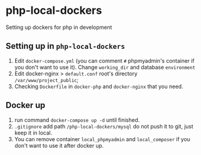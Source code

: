 # php-local-dockers
Setting up dockers for php in development

## Setting up in `php-local-dockers`
1. Edit `docker-compose.yml` (you can comment `#` phpmyadmin's container if you don't want to use it).
  Change `working_dir` and database `environment`
2. Edit docker-nginx > `default.conf` root's directory `/var/www/project_public`;
2. Checking `Dockerfile` in `docker-php` and `docker-nginx` that you need.

## Docker up
1. run command `docker-compose up -d` until finished.
2. `.gitignore` add path `/php-local-dockers/mysql` do not push it to git, just keep it in local.
3. You can remove container `local_phpmyadmin` and `local_composer` if you don't want to use it after docker up.
